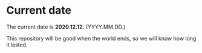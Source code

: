 # Current date

The current date is **2020.12.12.** (YYYY.MM.DD.)

This repository will be good when the world ends, so we will know how long it lasted.